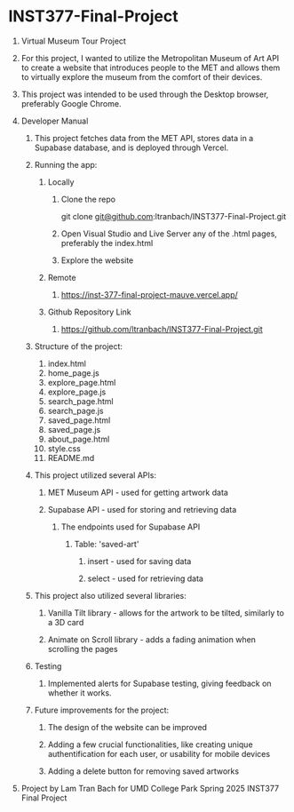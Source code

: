 # INST377-Final-Project

1. Virtual Museum Tour Project

2. For this project, I wanted to utilize the Metropolitan Museum of Art API to create a website that introduces people to the MET and allows them to virtually explore the museum from the comfort of their devices.

3. This project was intended to be used through the Desktop browser, preferably Google Chrome.

4. Developer Manual

    1. This project fetches data from the MET API, stores data in a Supabase database, and is deployed through Vercel.

    2. Running the app:

        1. Locally

            1. Clone the repo

                git clone git@github.com:ltranbach/INST377-Final-Project.git

            2. Open Visual Studio and Live Server any of the .html pages, preferably the index.html

            3. Explore the website

        2. Remote

            1. https://inst-377-final-project-mauve.vercel.app/
          
        3. Github Repository Link
      
            1. https://github.com/ltranbach/INST377-Final-Project.git

    3. Structure of the project:

        1. index.html
        2. home_page.js
        3. explore_page.html
        4. explore_page.js
        5. search_page.html
        6. search_page.js
        7. saved_page.html
        8. saved_page.js
        9. about_page.html
        10. style.css
        11. README.md
 
    4. This project utilized several APIs:

        1. MET Museum API - used for getting artwork data
        
        2. Supabase API - used for storing and retrieving data

            1. The endpoints used for Supabase API

                1. Table: 'saved-art'

                    1. insert - used for saving data

                    2. select - used for retrieving data
                  
    5. This project also utilized several libraries:
  
       1. Vanilla Tilt library - allows for the artwork to be tilted, similarly to a 3D card 
      
       2. Animate on Scroll library - adds a fading animation when scrolling the pages

    6. Testing

        1. Implemented alerts for Supabase testing, giving feedback on whether it works.

    7. Future improvements for the project:

        1. The design of the website can be improved

        2. Adding a few crucial functionalities, like creating unique authentification for each user, or usability for mobile devices

        3. Adding a delete button for removing saved artworks

5. Project by Lam Tran Bach for UMD College Park Spring 2025 INST377 Final Project
